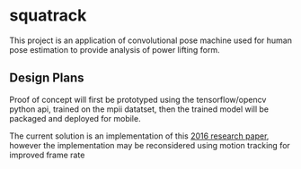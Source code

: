 # squatrack
This project is an application of convolutional pose machine used for human pose estimation to provide analysis of power lifting form. 

## Design Plans 

Proof of concept will first be prototyped using the tensorflow/opencv python api, trained on the mpii datatset, then the trained model will be packaged and deployed for mobile.

The current solution is an implementation of this [2016 research paper](https://arxiv.org/abs/1602.00134), however the implementation may be reconsidered using motion tracking for improved frame rate
